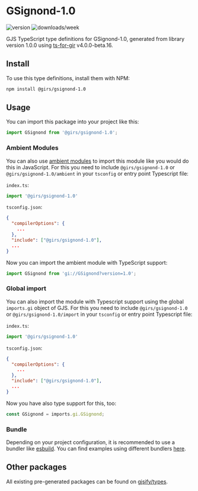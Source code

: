 
# GSignond-1.0

![version](https://img.shields.io/npm/v/@girs/gsignond-1.0)
![downloads/week](https://img.shields.io/npm/dw/@girs/gsignond-1.0)


GJS TypeScript type definitions for GSignond-1.0, generated from library version 1.0.0 using [ts-for-gir](https://github.com/gjsify/ts-for-gir) v4.0.0-beta.16.


## Install

To use this type definitions, install them with NPM:
```bash
npm install @girs/gsignond-1.0
```

## Usage

You can import this package into your project like this:
```ts
import GSignond from '@girs/gsignond-1.0';
```

### Ambient Modules

You can also use [ambient modules](https://github.com/gjsify/ts-for-gir/tree/main/packages/cli#ambient-modules) to import this module like you would do this in JavaScript.
For this you need to include `@girs/gsignond-1.0` or `@girs/gsignond-1.0/ambient` in your `tsconfig` or entry point Typescript file:

`index.ts`:
```ts
import '@girs/gsignond-1.0'
```

`tsconfig.json`:
```json
{
  "compilerOptions": {
    ...
  },
  "include": ["@girs/gsignond-1.0"],
  ...
}
```

Now you can import the ambient module with TypeScript support: 

```ts
import GSignond from 'gi://GSignond?version=1.0';
```

### Global import

You can also import the module with Typescript support using the global `imports.gi` object of GJS.
For this you need to include `@girs/gsignond-1.0` or `@girs/gsignond-1.0/import` in your `tsconfig` or entry point Typescript file:

`index.ts`:
```ts
import '@girs/gsignond-1.0'
```

`tsconfig.json`:
```json
{
  "compilerOptions": {
    ...
  },
  "include": ["@girs/gsignond-1.0"],
  ...
}
```

Now you have also type support for this, too:

```ts
const GSignond = imports.gi.GSignond;
```

### Bundle

Depending on your project configuration, it is recommended to use a bundler like [esbuild](https://esbuild.github.io/). You can find examples using different bundlers [here](https://github.com/gjsify/ts-for-gir/tree/main/examples).

## Other packages

All existing pre-generated packages can be found on [gjsify/types](https://github.com/gjsify/types).

